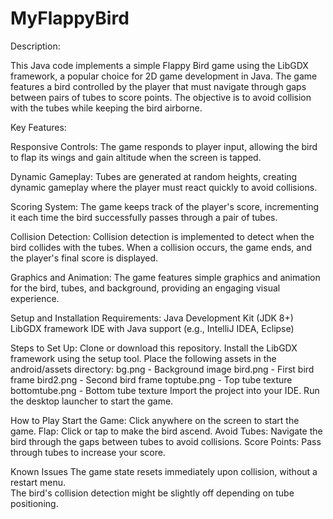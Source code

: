 # MyFlappyBird

Description:

This Java code implements a simple Flappy Bird game using the LibGDX framework, a popular choice for 2D game development in Java. The game features a bird controlled by the player that must navigate through gaps between pairs of tubes to score points. The objective is to avoid collision with the tubes while keeping the bird airborne.

Key Features:

Responsive Controls: The game responds to player input, allowing the bird to flap its wings and gain altitude when the screen is tapped.

Dynamic Gameplay: Tubes are generated at random heights, creating dynamic gameplay where the player must react quickly to avoid collisions.

Scoring System: The game keeps track of the player's score, incrementing it each time the bird successfully passes through a pair of tubes.

Collision Detection: Collision detection is implemented to detect when the bird collides with the tubes. When a collision occurs, the game ends, and the player's final score is displayed.

Graphics and Animation: The game features simple graphics and animation for the bird, tubes, and background, providing an engaging visual experience.

Setup and Installation
Requirements:
  Java Development Kit (JDK 8+)
  LibGDX framework
  IDE with Java support (e.g., IntelliJ IDEA, Eclipse)

Steps to Set Up:
Clone or download this repository.
Install the LibGDX framework using the setup tool.
Place the following assets in the android/assets directory:
  bg.png - Background image
  bird.png - First bird frame
  bird2.png - Second bird frame
  toptube.png - Top tube texture
  bottomtube.png - Bottom tube texture
Import the project into your IDE.
  Run the desktop launcher to start the game.


How to Play
Start the Game:
  Click anywhere on the screen to start the game.
Flap:
  Click or tap to make the bird ascend.
Avoid Tubes:
  Navigate the bird through the gaps between tubes to avoid collisions.
Score Points:
  Pass through tubes to increase your score.

Known Issues
  The game state resets immediately upon collision, without a restart menu.  
  The bird's collision detection might be slightly off depending on tube positioning.
